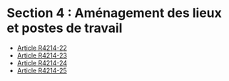 #  Section 4 : Aménagement des lieux et postes de travail

* [Article R4214-22](./LEGIARTI000018532470.md)
* [Article R4214-23](./LEGIARTI000018532468.md)
* [Article R4214-24](./LEGIARTI000018532466.md)
* [Article R4214-25](./LEGIARTI000018532464.md)
